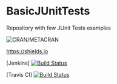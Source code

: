 # BasicJUnitTests
Repository with few JUnit Tests examples

![CRAN/METACRAN](https://img.shields.io/cran/l/devtools.svg)

https://shields.io

[Jenkins]
[![Build Status](http://pros.unicam.it:8080/jenkins/buildStatus/icon?job=BasicJUnitTests)](http://pros.unicam.it:8080/jenkins/me/my-views/view/all/job/BasicJUnitTests/) 


[Travis CI]
[![Build Status](https://travis-ci.org/FabrizioFornari/BasicJUnitTests.svg?branch=master)](https://travis-ci.org/FabrizioFornari/BasicJUnitTests) 



